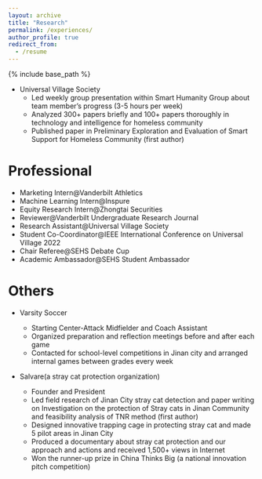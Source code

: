```yaml
---
layout: archive
title: "Research"
permalink: /experiences/
author_profile: true
redirect_from:
  - /resume
---
```


{% include base_path %}

* Universal Village Society
  * Led weekly group presentation within Smart Humanity Group about team member’s progress (3-5 hours per week)
  * Analyzed 300+ papers briefly and 100+ papers thoroughly in technology and intelligence for homeless community
  * Published paper in Preliminary Exploration and Evaluation of Smart Support for Homeless Community (first author)

Professional
======
* Marketing Intern@Vanderbilt Athletics
* Machine Learning Intern@Inspure
* Equity Research Intern@Zhongtai Securities
* Reviewer@Vanderbilt Undergraduate Research Journal
* Research Assistant@Universal Village Society
* Student Co-Coordinator@IEEE International Conference on Universal Village 2022
* Chair Referee@SEHS Debate Cup
* Academic Ambassador@SEHS Student Ambassador

Others
======
* Varsity Soccer
  * Starting Center-Attack Midfielder and Coach Assistant
  * Organized preparation and reflection meetings before and after each game
  * Contacted for school-level competitions in Jinan city and arranged internal games between grades every week
 
* Salvare(a stray cat protection organization)
  * Founder and President
  * Led field research of Jinan City stray cat detection and paper writing on Investigation on the protection of Stray cats in Jinan Community and feasibility analysis of TNR method (first author)
  * Designed innovative trapping cage in protecting stray cat and made 5 pilot areas in Jinan City
  * Produced a documentary about stray cat protection and our approach and actions and received 1,500+ views in Internet
  * Won the runner-up prize in China Thinks Big (a national innovation pitch competition)

